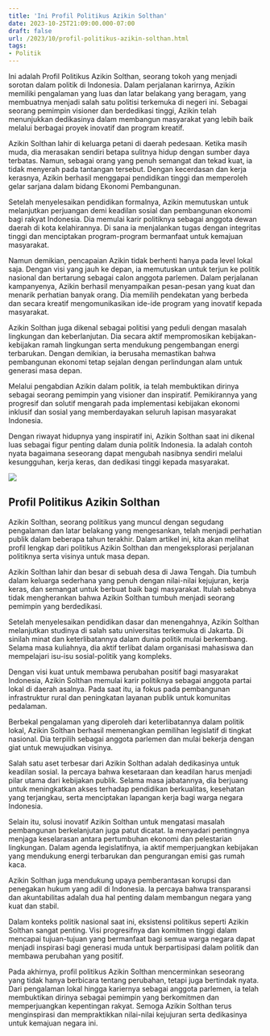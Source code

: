 ```yaml
---
title: 'Ini Profil Politikus Azikin Solthan'
date: 2023-10-25T21:09:00.000-07:00
draft: false
url: /2023/10/profil-politikus-azikin-solthan.html
tags: 
- Politik
---
```


  

Ini adalah Profil Politikus Azikin Solthan, seorang tokoh yang menjadi sorotan dalam politik di Indonesia. Dalam perjalanan karirnya, Azikin memiliki pengalaman yang luas dan latar belakang yang beragam, yang membuatnya menjadi salah satu politisi terkemuka di negeri ini. Sebagai seorang pemimpin visioner dan berdedikasi tinggi, Azikin telah menunjukkan dedikasinya dalam membangun masyarakat yang lebih baik melalui berbagai proyek inovatif dan program kreatif.

  

Azikin Solthan lahir di keluarga petani di daerah pedesaan. Ketika masih muda, dia merasakan sendiri betapa sulitnya hidup dengan sumber daya terbatas. Namun, sebagai orang yang penuh semangat dan tekad kuat, ia tidak menyerah pada tantangan tersebut. Dengan kecerdasan dan kerja kerasnya, Azikin berhasil menggapai pendidikan tinggi dan memperoleh gelar sarjana dalam bidang Ekonomi Pembangunan.

  

Setelah menyelesaikan pendidikan formalnya, Azikin memutuskan untuk melanjutkan perjuangan demi keadilan sosial dan pembangunan ekonomi bagi rakyat Indonesia. Dia memulai karir politiknya sebagai anggota dewan daerah di kota kelahirannya. Di sana ia menjalankan tugas dengan integritas tinggi dan menciptakan program-program bermanfaat untuk kemajuan masyarakat.

  

Namun demikian, pencapaian Azikin tidak berhenti hanya pada level lokal saja. Dengan visi yang jauh ke depan, ia memutuskan untuk terjun ke politik nasional dan bertarung sebagai calon anggota parlemen. Dalam perjalanan kampanyenya, Azikin berhasil menyampaikan pesan-pesan yang kuat dan menarik perhatian banyak orang. Dia memilih pendekatan yang berbeda dan secara kreatif mengomunikasikan ide-ide program yang inovatif kepada masyarakat.

  

Azikin Solthan juga dikenal sebagai politisi yang peduli dengan masalah lingkungan dan keberlanjutan. Dia secara aktif mempromosikan kebijakan-kebijakan ramah lingkungan serta mendukung pengembangan energi terbarukan. Dengan demikian, ia berusaha memastikan bahwa pembangunan ekonomi tetap sejalan dengan perlindungan alam untuk generasi masa depan.

  

Melalui pengabdian Azikin dalam politik, ia telah membuktikan dirinya sebagai seorang pemimpin yang visioner dan inspiratif. Pemikirannya yang progresif dan solutif mengarah pada implementasi kebijakan ekonomi inklusif dan sosial yang memberdayakan seluruh lapisan masyarakat Indonesia.

  

Dengan riwayat hidupnya yang inspiratif ini, Azikin Solthan saat ini dikenal luas sebagai figur penting dalam dunia politik Indonesia. Ia adalah contoh nyata bagaimana seseorang dapat mengubah nasibnya sendiri melalui kesungguhan, kerja keras, dan dedikasi tinggi kepada masyarakat.

  

![](https://kastara.id/wp-content/uploads/2019/07/Azikin-Solthan1.jpg)

  

## Profil Politikus Azikin Solthan

  

Azikin Solthan, seorang politikus yang muncul dengan segudang pengalaman dan latar belakang yang mengesankan, telah menjadi perhatian publik dalam beberapa tahun terakhir. Dalam artikel ini, kita akan melihat profil lengkap dari politikus Azikin Solthan dan mengeksplorasi perjalanan politiknya serta visinya untuk masa depan.

  

Azikin Solthan lahir dan besar di sebuah desa di Jawa Tengah. Dia tumbuh dalam keluarga sederhana yang penuh dengan nilai-nilai kejujuran, kerja keras, dan semangat untuk berbuat baik bagi masyarakat. Itulah sebabnya tidak mengherankan bahwa Azikin Solthan tumbuh menjadi seorang pemimpin yang berdedikasi.

  

Setelah menyelesaikan pendidikan dasar dan menengahnya, Azikin Solthan melanjutkan studinya di salah satu universitas terkemuka di Jakarta. Di sinilah minat dan keterlibatannya dalam dunia politik mulai berkembang. Selama masa kuliahnya, dia aktif terlibat dalam organisasi mahasiswa dan mempelajari isu-isu sosial-politik yang kompleks.

  

Dengan visi kuat untuk membawa perubahan positif bagi masyarakat Indonesia, Azikin Solthan memulai karir politiknya sebagai anggota partai lokal di daerah asalnya. Pada saat itu, ia fokus pada pembangunan infrastruktur rural dan peningkatan layanan publik untuk komunitas pedalaman.

  

Berbekal pengalaman yang diperoleh dari keterlibatannya dalam politik lokal, Azikin Solthan berhasil memenangkan pemilihan legislatif di tingkat nasional. Dia terpilih sebagai anggota parlemen dan mulai bekerja dengan giat untuk mewujudkan visinya.

  

Salah satu aset terbesar dari Azikin Solthan adalah dedikasinya untuk keadilan sosial. Ia percaya bahwa kesetaraan dan keadilan harus menjadi pilar utama dari kebijakan publik. Selama masa jabatannya, dia berjuang untuk meningkatkan akses terhadap pendidikan berkualitas, kesehatan yang terjangkau, serta menciptakan lapangan kerja bagi warga negara Indonesia.

  

Selain itu, solusi inovatif Azikin Solthan untuk mengatasi masalah pembangunan berkelanjutan juga patut dicatat. Ia menyadari pentingnya menjaga keselarasan antara pertumbuhan ekonomi dan pelestarian lingkungan. Dalam agenda legislatifnya, ia aktif memperjuangkan kebijakan yang mendukung energi terbarukan dan pengurangan emisi gas rumah kaca.

  

Azikin Solthan juga mendukung upaya pemberantasan korupsi dan penegakan hukum yang adil di Indonesia. Ia percaya bahwa transparansi dan akuntabilitas adalah dua hal penting dalam membangun negara yang kuat dan stabil.

  

Dalam konteks politik nasional saat ini, eksistensi politikus seperti Azikin Solthan sangat penting. Visi progresifnya dan komitmen tinggi dalam mencapai tujuan-tujuan yang bermanfaat bagi semua warga negara dapat menjadi inspirasi bagi generasi muda untuk berpartisipasi dalam politik dan membawa perubahan yang positif.

  

Pada akhirnya, profil politikus Azikin Solthan mencerminkan seseorang yang tidak hanya berbicara tentang perubahan, tetapi juga bertindak nyata. Dari pengalaman lokal hingga kariernya sebagai anggota parlemen, ia telah membuktikan dirinya sebagai pemimpin yang berkomitmen dan memperjuangkan kepentingan rakyat. Semoga Azikin Solthan terus menginspirasi dan mempraktikkan nilai-nilai kejujuran serta dedikasinya untuk kemajuan negara ini.